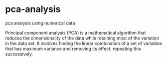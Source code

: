 # pca-analysis
pca analysis using numerical data

Principal component analysis (PCA) is a mathematical algorithm that reduces the dimensionality of the data while retaining most of the variation in the data set. It involves finding the linear combination of a set of variables that has maximum variance and removing its effect, repeating this successively.
